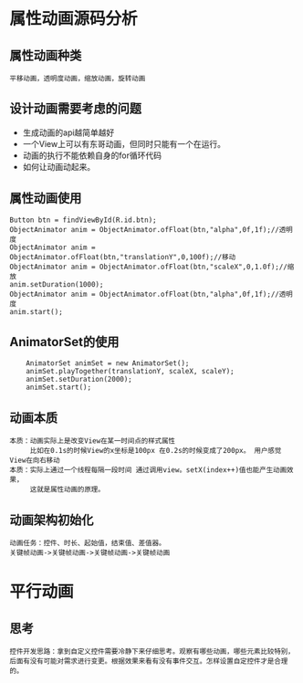 
# 属性动画源码分析
## 属性动画种类
    平移动画，透明度动画，缩放动画，旋转动画
## 设计动画需要考虑的问题
* 生成动画的api越简单越好
* 一个View上可以有东哥动画，但同时只能有一个在运行。
* 动画的执行不能依赖自身的for循环代码
* 如何让动画动起来。

## 属性动画使用
~~~
Button btn = findViewById(R.id.btn);
ObjectAnimator anim = ObjectAnimator.ofFloat(btn,"alpha",0f,1f);//透明度
ObjectAnimator anim = ObjectAnimator.ofFloat(btn,"translationY",0,100f);//移动
ObjectAnimator anim = ObjectAnimator.ofFloat(btn,"scaleX",0,1.0f);//缩放
anim.setDuration(1000);
ObjectAnimator anim = ObjectAnimator.ofFloat(btn,"alpha",0f,1f);//透明度
anim.start();
~~~
## AnimatorSet的使用
~~~
    AnimatorSet animSet = new AnimatorSet();
    animSet.playTogether(translationY, scaleX, scaleY);
    animSet.setDuration(2000);
    animSet.start();
~~~
## 动画本质
    本质：动画实际上是改变View在某一时间点的样式属性
         比如在0.1s的时候View的x坐标是100px 在0.2s的时候变成了200px。 用户感觉View在向右移动
    本质：实际上通过一个线程每隔一段时间 通过调用view。setX(index++)值也能产生动画效果，
         这就是属性动画的原理。

## 动画架构初始化

    动画任务：控件、时长、起始值，结束值、差值器。
    关键帧动画->关键帧动画->关键帧动画->关键帧动画


# 平行动画
## 思考
    控件开发思路：拿到自定义控件需要冷静下来仔细思考。观察有哪些动画，哪些元素比较特别，后面有没有可能对需求进行变更。根据效果来看有没有事件交互。怎样设置自定控件才是合理的。


























